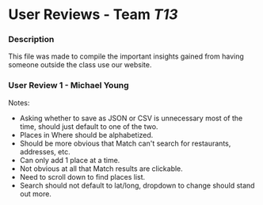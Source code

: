 # User Reviews - Team *T13*

### Description

This file was made to compile the important insights gained from having someone outside the class use our website.

### User Review 1 - Michael Young

Notes:
* Asking whether to save as JSON or CSV is unnecessary most of the time, should just default to one of the two.
* Places in Where should be alphabetized.
* Should be more obvious that Match can't search for restaurants, addresses, etc.
* Can only add 1 place at a time.
* Not obvious at all that Match results are clickable.
* Need to scroll down to find places list.
* Search should not default to lat/long, dropdown to change should stand out more.
